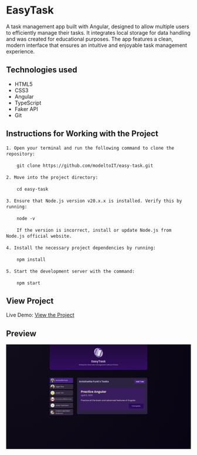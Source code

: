 
# EasyTask

A task management app built with Angular, designed to allow multiple users to efficiently manage their tasks. It integrates local storage for data handling and was created for educational purposes. The app features a clean, modern interface that ensures an intuitive and enjoyable task management experience.

## Technologies used
* HTML5
* CSS3
* Angular
* TypeScript
* Faker API
* Git

## Instructions for Working with the Project

	1. Open your terminal and run the following command to clone the repository:
    
        git clone https://github.com/modeltoIT/easy-task.git
    
    2. Move into the project directory:

        cd easy-task
    
    3. Ensure that Node.js version v20.x.x is installed. Verify this by running:
    
        node -v
    
        If the version is incorrect, install or update Node.js from Node.js official website.
        
    4. Install the necessary project dependencies by running:
    
        npm install

    5. Start the development server with the command:

        npm start

## View Project

Live Demo: [View the Project](https://modeltoit.github.io/easy-task/)

## Preview

![Preview](./src/images/preview.png)
